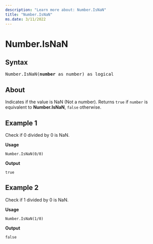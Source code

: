 ```yaml
---
description: "Learn more about: Number.IsNaN"
title: "Number.IsNaN"
ms.date: 3/11/2022
---
```

# Number.IsNaN

## Syntax

<pre>
Number.IsNaN(<b>number</b> as number) as logical
</pre>
  
## About

Indicates if the value is NaN (Not a number). Returns `true` if `number` is equivalent to **Number.IsNaN**, `false` otherwise.

## Example 1

Check if 0 divided by 0 is NaN.

**Usage**

```powerquery-m
Number.IsNaN(0/0)
```

**Output**

`true`

## Example 2

Check if 1 divided by 0 is NaN.

**Usage**

```powerquery-m
Number.IsNaN(1/0)
```

**Output**

`false`
